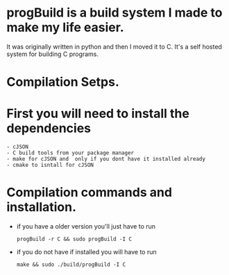 # progBuild is a build system I made to make my life easier.
It was originally written in python and then I moved it to C. It's a self hosted system for building C programs.

# Compilation Setps.

# First you will need to install the dependencies
    - cJSON
    - C build tools from your package manager
    - make for cJSON and  only if you dont have it installed already
    - cmake to isntall for cJSON

# Compilation commands and installation.

- if you have a older version you'll just have to run 

    ` progBuild -r C && sudo progBuild -I C `

- if you do not have if installed you will have to run 
 
    `make && sudo ./build/progBuild -I C `

